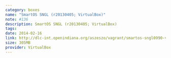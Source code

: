 ```yaml
---
category: boxes
name: "SmartOS SNGL (r20130405; VirtualBox)"
note: #136
description: SmartOS SNGL (r20130405; VirtualBox)
tags:
date: 2014-02-16
link: http://dlc-int.openindiana.org/aszeszo/vagrant/smartos-sngl0990-virtualbox-20130405.box
size: 305MB
provider: VirtualBox
---
```

